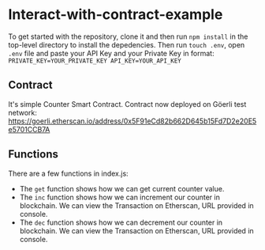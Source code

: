 # Interact-with-contract-example

To get started with the repository, clone it and then run `npm install` in the top-level directory to install the depedencies. Then run `touch .env`, open `.env` file and paste your API Key and your Private Key in format:
`PRIVATE_KEY=YOUR_PRIVATE_KEY
API_KEY=YOUR_API_KEY`

## Contract

It's simple Counter Smart Contract.
Contract now deployed on Göerli test network: https://goerli.etherscan.io/address/0x5F91eCd82b662D645b15Fd7D2e20E5e5701CCB7A

## Functions 

There are a few functions in index.js:

- The `get` function shows how we can get current counter value.
- The `inc` function shows how we can increment our counter in blockchain. We can view the Transaction on Etherscan, URL provided in console. 
- The `dec` function shows how we can decrement our counter in blockchain. We can view the Transaction on Etherscan, URL provided in console.